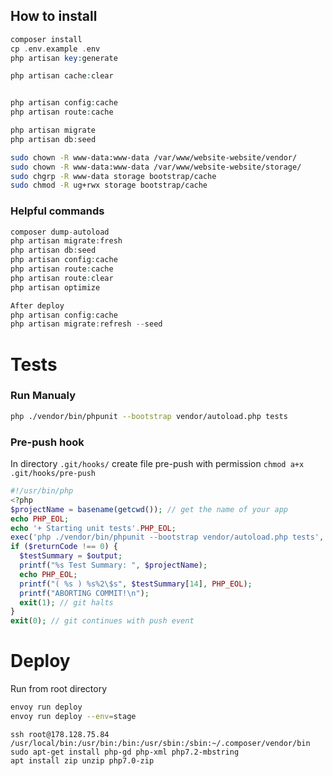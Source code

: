 ## How to install

```php
composer install
cp .env.example .env
php artisan key:generate

php artisan cache:clear


php artisan config:cache
php artisan route:cache

php artisan migrate
php artisan db:seed
```

```bash
sudo chown -R www-data:www-data /var/www/website-website/vendor/
sudo chown -R www-data:www-data /var/www/website-website/storage/
sudo chgrp -R www-data storage bootstrap/cache
sudo chmod -R ug+rwx storage bootstrap/cache
```

### Helpful commands

```php
composer dump-autoload
php artisan migrate:fresh
php artisan db:seed
php artisan config:cache
php artisan route:cache
php artisan route:clear
php artisan optimize

After deploy
php artisan config:cache
php artisan migrate:refresh --seed
```

# Tests

### Run Manualy

```bash
php ./vendor/bin/phpunit --bootstrap vendor/autoload.php tests
```

### Pre-push hook

In directory `.git/hooks/` create file pre-push with permission `chmod a+x .git/hooks/pre-push`

```php
#!/usr/bin/php
<?php
$projectName = basename(getcwd()); // get the name of your app
echo PHP_EOL;
echo '+ Starting unit tests'.PHP_EOL;
exec('php ./vendor/bin/phpunit --bootstrap vendor/autoload.php tests', $output, $returnCode); // command to run tests with any testing framework you like
if ($returnCode !== 0) {
  $testSummary = $output;
  printf("%s Test Summary: ", $projectName);
  echo PHP_EOL;
  printf("( %s ) %s%2\$s", $testSummary[14], PHP_EOL);
  printf("ABORTING COMMIT!\n");
  exit(1); // git halts
}
exit(0); // git continues with push event
```

# Deploy

Run from root directory

```bash
envoy run deploy
envoy run deploy --env=stage
```

```
ssh root@178.128.75.84
/usr/local/bin:/usr/bin:/bin:/usr/sbin:/sbin:~/.composer/vendor/bin
sudo apt-get install php-gd php-xml php7.2-mbstring
apt install zip unzip php7.0-zip
```
